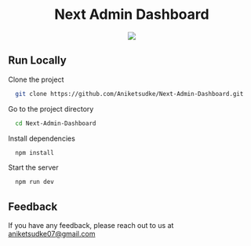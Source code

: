 <h1 align="center" id="title">Next Admin Dashboard
</h1>

<p align="center"><img src="https://socialify.git.ci/Aniketsudke/Next-Admin-Dashboard"></p>

## Run Locally

Clone the project

```bash
  git clone https://github.com/Aniketsudke/Next-Admin-Dashboard.git
```

Go to the project directory

```bash
  cd Next-Admin-Dashboard
```

Install dependencies

```bash
  npm install
```

Start the server

```bash
  npm run dev
```

## Feedback

If you have any feedback, please reach out to us at aniketsudke07@gmail.com
